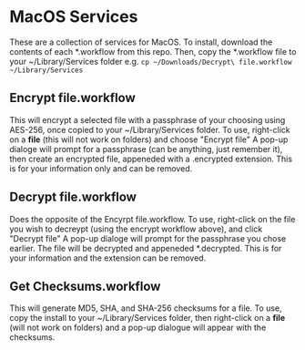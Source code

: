 # MacOS Services

These are a collection of services for MacOS. To install, download the contents of each *.workflow from this repo. Then, copy the *.workflow file to your ~/Library/Services folder
e.g. `cp ~/Downloads/Decrypt\ file.workflow ~/Library/Services`

## Encrypt file.workflow
This will encrypt a selected file with a passphrase of your choosing using AES-256, once copied to your ~/Library/Services folder.
To use, right-click on a **file** (this will not work on folders) and choose "Encrypt file"
A pop-up dialoge will prompt for a passphrase (can be anything, just remember it), then create an encrypted file, appeneded with a .encrypted extension. This is for your information only and can be removed.

## Decrypt file.workflow
Does the opposite of the Encyrpt file.workflow.
To use, right-click on the file you wish to decreypt (using the encrypt workflow above), and click "Decrypt file"
A pop-up dialoge will prompt for the passphrase you chose earlier. The file will be decrypted and appeneded *.decrypted. This is for your information and the extension can be removed.

## Get Checksums.workflow
This will generate MD5, SHA, and SHA-256 checksums for a file.
To use, copy the install to your ~/Library/Services folder, then right-click on a **file** (will not work on folders) and a pop-up dialogue will appear with the checksums.

